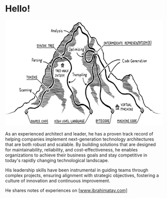# Hello!
<center>
<img src="images/Compiler-Mountain-K2.PNG" height="339" width="744"/>
</center>


As an experienced architect and leader, he has a proven track record of helping companies implement next-generation technology architectures that are both robust and scalable. By building solutions that are designed for maintainability, reliability, and cost-effectiveness, he enables organizations to achieve their business goals and stay competitive in today's rapidly changing technological landscape.

His leadership skills have been instrumental in guiding teams through complex projects, ensuring alignment with strategic objectives, fostering a culture of innovation and continuous improvement.

<!--
He is a specialist in application development, enterprise architecture, cloud-native technologies, integration architecture, service-oriented architecture, and microservices architecture. -->

He shares notes of experiences on [www.ibrahimatay.com]

[www.ibrahimatay.com]: https://www.ibrahimatay.com

<!--
**ibrahimatay/ibrahimatay** is a ✨ _special_ ✨ repository because its `README.md` (this file) appears on your GitHub profile.

Here are some ideas to get you started:

- 🔭 I’m currently working on ...
- 🌱 I’m currently learning ...
- 👯 I’m looking to collaborate on ...
- 🤔 I’m looking for help with ...
- 💬 Ask me about ...
- 📫 How to reach me: ...
- 😄 Pronouns: ...
- ⚡ Fun fact: ...
-->
